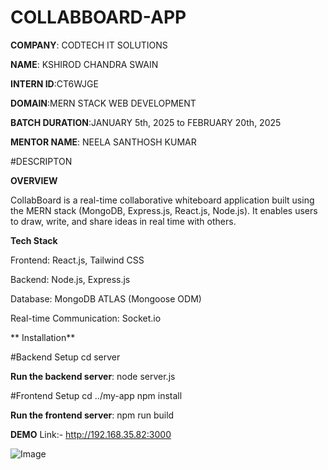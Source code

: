 # COLLABBOARD-APP

**COMPANY**: CODTECH IT SOLUTIONS

**NAME**: KSHIROD CHANDRA SWAIN

**INTERN ID**:CT6WJGE

**DOMAIN**:MERN STACK WEB DEVELOPMENT

**BATCH DURATION**:JANUARY 5th, 2025 to FEBRUARY 20th, 2025

**MENTOR NAME**: NEELA SANTHOSH KUMAR

#DESCRIPTON

**OVERVIEW**

CollabBoard is a real-time collaborative whiteboard application built using the MERN stack (MongoDB, Express.js, React.js, Node.js). It enables users to draw, write, and share ideas in real time with others.

**Tech Stack**

Frontend: React.js, Tailwind CSS

Backend: Node.js, Express.js

Database: MongoDB ATLAS (Mongoose ODM)

Real-time Communication: Socket.io

** Installation**

#Backend Setup
cd server

**Run the backend server**:
node server.js

#Frontend Setup
cd ../my-app
npm install

**Run the frontend server**:
npm run build

**DEMO**
Link:-  http://192.168.35.82:3000

![Image](https://github.com/user-attachments/assets/13ce2a9a-659c-44d2-a88f-3eeb773e0a3b)
